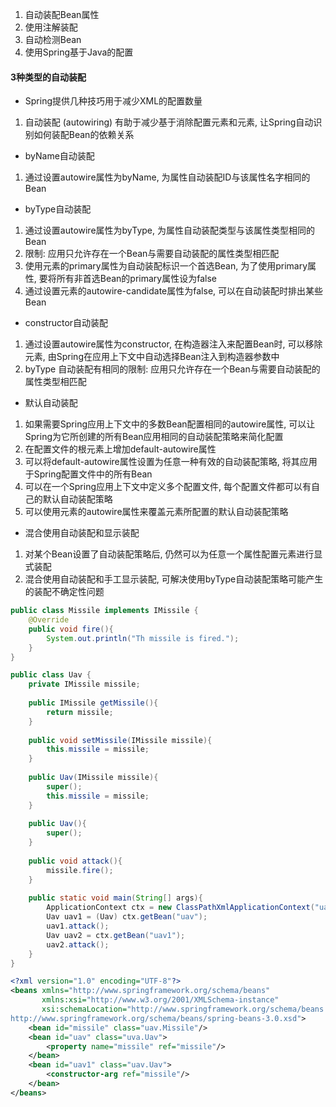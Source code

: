 
1) 自动装配Bean属性
2) 使用注解装配
3) 自动检测Bean
4) 使用Spring基于Java的配置

#### 3种类型的自动装配
* Spring提供几种技巧用于减少XML的配置数量
1) 自动装配 (autowiring) 有助于减少基于消除配置<property>元素和<constructor-arg>元素, 让Spring自动识别如何装配Bean的依赖关系

* byName自动装配
1) 通过设置autowire属性为byName, 为属性自动装配ID与该属性名字相同的Bean

* byType自动装配
1) 通过设置autowire属性为byType, 为属性自动装配类型与该属性类型相同的Bean
2) 限制: 应用只允许存在一个Bean与需要自动装配的属性类型相匹配
3) 使用<bean>元素的primary属性为自动装配标识一个首选Bean, 为了使用primary属性, 要将所有非首选Bean的primary属性设为false
4) 通过设置<bean>元素的autowire-candidate属性为false, 可以在自动装配时排出某些Bean
  
* constructor自动装配
1) 通过设置autowire属性为constructor, 在构造器注入来配置Bean时, 可以移除<constructor-arg>元素, 由Spring在应用上下文中自动选择Bean注入到构造器参数中
2) byType 自动装配有相同的限制: 应用只允许存在一个Bean与需要自动装配的属性类型相匹配

* 默认自动装配
1) 如果需要Spring应用上下文中的多数Bean配置相同的autowire属性, 可以让Spring为它所创建的所有Bean应用相同的自动装配策略来简化配置
2) 在配置文件的根元素<beans>上增加default-autowire属性
3) 可以将default-autowire属性设置为任意一种有效的自动装配策略, 将其应用于Spring配置文件中的所有Bean
4) 可以在一个Spring应用上下文中定义多个配置文件, 每个配置文件都可以有自己的默认自动装配策略
5) 可以使用<bean>元素的autowire属性来覆盖<beans>元素所配置的默认自动装配策略
  
* 混合使用自动装配和显示装配
1) 对某个Bean设置了自动装配策略后, 仍然可以为任意一个属性配置<property>元素进行显式装配
2) 混合使用自动装配和手工显示装配, 可解决使用byType自动装配策略可能产生的装配不确定性问题

```Missile.java
public class Missile implements IMissile {
    @Override
    public void fire(){
        System.out.println("Th missile is fired.");
    }
}
```

```Uav.java
public class Uav {
    private IMissile missile;
    
    public IMissile getMissile(){
        return missile;
    }
    
    public void setMissile(IMissile missile){
        this.missile = missile;
    }
    
    public Uav(IMissile missile){
        super();
        this.missile = missile;
    }    
    
    public Uav(){
        super();
    }
    
    public void attack(){
        missile.fire();
    }
    
    public static void main(String[] args){
        ApplicationContext ctx = new ClassPathXmlApplicationContext("uav/uav.xml");
        Uav uav1 = (Uav) ctx.getBean("uav");
        uav1.attack();
        Uav uav2 = ctx.getBean("uav1");
        uav2.attack();
    }
}
```

```xml
<?xml version="1.0" encoding="UTF-8"?>
<beans xmlns="http://www.springframework.org/schema/beans"
       xmlns:xsi="http://www.w3.org/2001/XMLSchema-instance"
       xsi:schemaLocation="http://www.springframework.org/schema/beans
http://www.springframework.org/schema/beans/spring-beans-3.0.xsd">
    <bean id="missile" class="uav.Missile"/>
    <bean id="uav" class="uva.Uav">
        <property name="missile" ref="missile"/>
    </bean>
    <bean id="uav1" class="uav.Uav">
        <constructor-arg ref="missile"/>
    </bean>
</beans>
```

